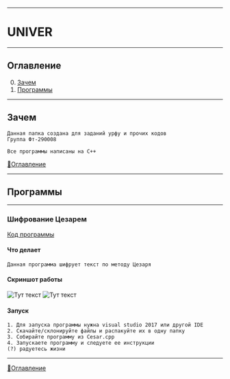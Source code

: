 ____
# UNIVER
____
## Оглавление
0. [Зачем](#Зачем)
1. [Программы](#Программы)
____
## Зачем
```
Данная папка создана для заданий урфу и прочих кодов
Группа Фт-290008

Все программы написаны на C++
```
[:space_invader:Оглавление](#Оглавление)
____

## Программы

________

### Шифрование Цезарем

[Код программы](https://github.com/AppleHex/univer/tree/master/%D0%9F%D1%80%D0%B8%D0%BA%D0%BB%D0%B0%D0%B4%D0%BD%D0%BE%D0%B5%20%D0%BF%D1%80%D0%BE%D0%B3%D1%80%D0%B0%D0%BC%D0%BC%D0%B8%D1%80%D0%BE%D0%B2%D0%B0%D0%BD%D0%B8%D0%B5/Cesar)

#### Что делает
```
Данная программа шифрует текст по методу Цезаря
```
#### Скриншот работы

![Тут текст](https://sun9-2.userapi.com/Ooiqdwb-sTo0aDyzL7B9YFJKhBTy1BUuMBkbVA/Hpmbqynm_xo.jpg)
![Тут текст](https://sun9-51.userapi.com/P0dLS96Bz3BXePrfMRKOJVbaGaRItc0VzUZzcw/IgEPAR2u1qk.jpg)
#### Запуск
```
1. Для запуска программы нужна visual studio 2017 или другой IDE
2. Скачайте/склонируйте файлы и распакуйте их в одну папку
3. Собирайте программу из Cesar.cpp
4. Запускаете программу и следуете ее инструкции
(?) радуетесь жизни
```

________
[:space_invader:Оглавление](#Оглавление)
